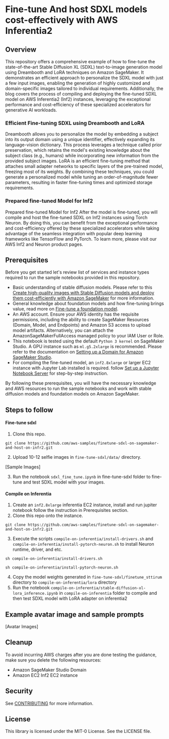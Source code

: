 # Fine-tune And host SDXL models cost-effectively with AWS Inferentia2

## Overview

This repository offers a comprehensive example of how to fine-tune the state-of-the-art Stable Diffusion XL (SDXL) text-to-image generation model using Dreambooth and LoRA techniques on Amazon SageMaker. It demonstrates an efficient approach to personalize the SDXL model with just a few input images, enabling the generation of highly customized and domain-specific images tailored to individual requirements. Additionally, the blog covers the process of compiling and deploying the fine-tuned SDXL model on AWS Inferentia2 (Inf2) instances, leveraging the exceptional performance and cost-efficiency of these specialized accelerators for generative AI workloads.

### Efficient Fine-tuning SDXL using Dreambooth and LoRA
Dreambooth allows you to personalize the model by embedding a subject into its output domain using a unique identifier, effectively expanding its language-vision dictionary. This process leverages a technique called prior preservation, which retains the model's existing knowledge about the subject class (e.g., humans) while incorporating new information from the provided subject images. LoRA is an efficient fine-tuning method that attaches small adapter networks to specific layers of the pre-trained model, freezing most of its weights. By combining these techniques, you could generate a personalized model while tuning an order-of-magnitude fewer parameters, resulting in faster fine-tuning times and optimized storage requirements.

### Prepared fine-tuned Model for Inf2

Prepared fine-tuned Model for Inf2 After the model is fine-tuned, you will compile and host the fine-tuned SDXL on Inf2 instances using Torch Neuron. By doing this, you can benefit from the exceptional performance and cost-efficiency offered by these specialized accelerators while taking advantage of the seamless integration with popular deep learning frameworks like TensorFlow and PyTorch. To learn more, please visit our  AWS Inf2 and Neuron product pages.

## Prerequisites

Before you get started let's review list of services and instance types required to run the sample notebooks provided in this repository.

* Basic understanding of stable diffusion models. Please refer to this [Create high-quality images with Stable Diffusion models and deploy them cost-efficiently with Amazon SageMaker](https://aws.amazon.com/blogs/machine-learning/create-high-quality-images-with-stable-diffusion-models-and-deploy-them-cost-efficiently-with-amazon-sagemaker/) for more information.
* General knowledge about foundation models and how fine-tuning brings value, read more on [Fine-tune a foundation model](https://docs.aws.amazon.com/sagemaker/latest/dg/jumpstart-foundation-models-fine-tuning.html).
* An AWS account. Ensure your AWS identity has the requisite permissions, including the ability to create SageMaker Resources (Domain, Model, and Endpoints) and Amazon S3 access to upload model artifacts. Alternatively, you can attach the AmazonSageMakerFullAccess managed policy to your IAM User or Role.
* This notebook is tested using the default `Python 3 kernel` on SageMaker Studio. A GPU instance such as `ml.g5.2xlarge` is recommended. Please refer to the documentation on [Setting up a Domain for Amazon SageMaker Studio](https://docs.aws.amazon.com/sagemaker/latest/dg/gs-studio-onboard.html).
* For compiling the fine-tuned model, an `inf2.8xlarge` or larger EC2 instance with Jupyter Lab installed is required. follow [Set up a Jupyter Notebook Server](https://docs.aws.amazon.com/dlami/latest/devguide/setup-jupyter.html) for step-by-step instruction.

By following these prerequisites, you will have the necessary knowledge and AWS resources to run the sample notebooks and work with stable diffusion models and foundation models on Amazon SageMaker.

## Steps to follow

#### Fine-tune sdxl

1. Clone this repo.

```shell
git clone https://github.com/aws-samples/finetune-sdxl-on-sagemaker-and-host-on-infr2.git
```

2. Upload 10-12 selfie images in `fine-tune-sdxl/data/` directory.

[Sample Images]

3. Run the notebook `sdxl_fine_tune.ipynb` in fine-tune-sdxl folder to fine-tune and test SDXL model with your images.

#### Compile on Inferentia

1. Create an `inf2.8xlarge` inferentia EC2 instance, install and run jupiter notebook follow the instruction in Prerequisites section.
2. Clone this repo onto the instance.

```shell
git clone https://github.com/aws-samples/finetune-sdxl-on-sagemaker-and-host-on-infr2.git
```

3. Execute the scripts  `compile-on-inferentia/install-drivers.sh` and `compile-on-inferentia/install-pytorch-neuron.sh` to install Neuron runtime, driver, and etc.

```shell
sh compile-on-inferentia/install-drivers.sh

sh compile-on-inferentia/install-pytorch-neuron.sh
```

4. Copy the model weights generated in `fine-tune-sdxl/finetune_sttirum` directory to `compile-on-inferentia/lora` directory
5. Run the notebook `compile-on-inferentia/stable-diffusion-xl-lora_inference.ipynb` in `compile-on-inferentia` folder to compile and then test SDXL model with LoRA adapter on inferentia2 


## Example avatar image and sample prompts

[Avatar Images]


## Cleanup

To avoid incurring AWS charges after you are done testing the guidance, make sure you delete the following resources:

* Amazon SageMaker Studio Domain
* Amazon EC2 Inf2 EC2 instance


## Security

See [CONTRIBUTING](CONTRIBUTING.md#security-issue-notifications) for more information.

## License

This library is licensed under the MIT-0 License. See the LICENSE file.
